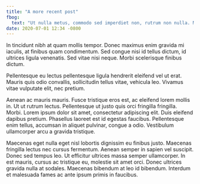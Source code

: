 ```yaml
---
title: "A more recent post"
fbog:
  text: "Ut nulla metus, commodo sed imperdiet non, rutrum non nulla. Maecenas at mi non justo fermentum scelerisque"
date: 2020-07-01 12:34 -0800
---
```

In tincidunt nibh at quam mollis tempor. Donec maximus enim gravida mi iaculis, at finibus quam condimentum. Sed congue nisi id tellus dictum, id ultrices ligula venenatis. Sed vitae nisi neque. Morbi scelerisque finibus dictum.

Pellentesque eu lectus pellentesque ligula hendrerit eleifend vel ut erat. Mauris quis odio convallis, sollicitudin tellus vitae, vehicula leo. Vivamus vitae vulputate elit, nec pretium.

Aenean ac mauris mauris. Fusce tristique eros est, ac eleifend lorem mollis in. Ut ut rutrum lectus. Pellentesque ut justo quis orci fringilla fringilla. Morbi. Lorem ipsum dolor sit amet, consectetur adipiscing elit. Duis eleifend dapibus pretium. Phasellus laoreet est id egestas faucibus. Pellentesque enim tellus, accumsan in aliquet pulvinar, congue a odio. Vestibulum ullamcorper arcu a gravida tristique.

Maecenas eget nulla eget nisl lobortis dignissim eu finibus justo. Maecenas fringilla lectus nec cursus fermentum. Aenean semper in sapien vel suscipit. Donec sed tempus leo. Ut efficitur ultrices massa semper ullamcorper. In est mauris, cursus ac tristique eu, molestie sit amet orci. Donec ultrices gravida nulla at sodales. Maecenas bibendum at leo id bibendum. Interdum et malesuada fames ac ante ipsum primis in faucibus.
